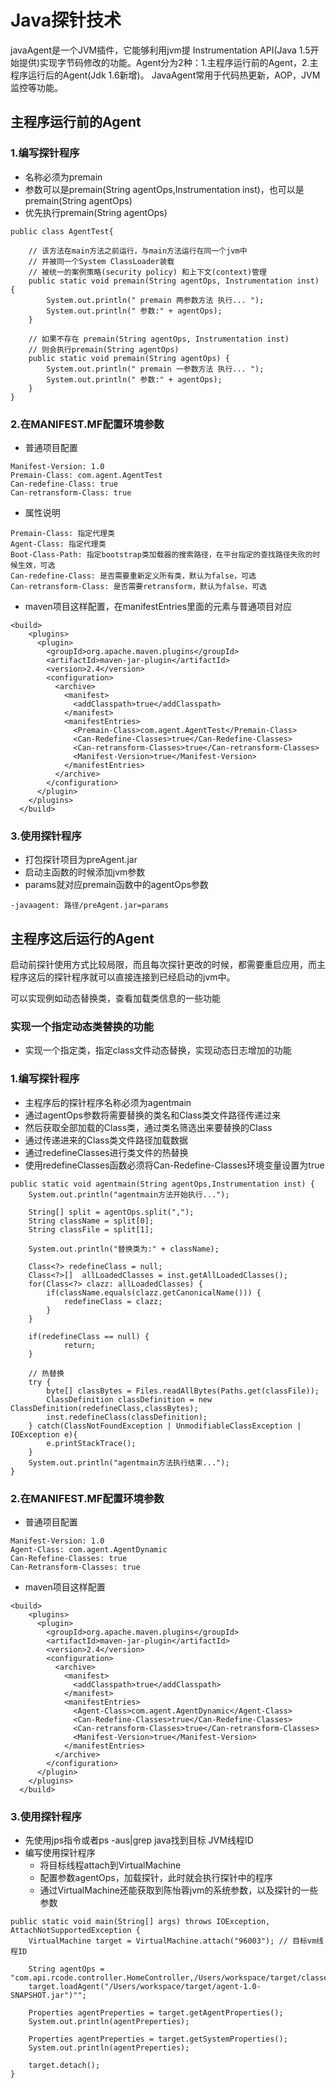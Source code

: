 # Java探针技术
javaAgent是一个JVM插件，它能够利用jvm提 Instrumentation API(Java 1.5开始提供)实现字节码修改的功能。Agent分为2种：1.主程序运行前的Agent，2.主程序运行后的Agent(Jdk 1.6新增)。
JavaAgent常用于代码热更新，AOP，JVM监控等功能。

## 主程序运行前的Agent
### 1.编写探针程序
- 名称必须为premain
- 参数可以是premain(String agentOps,Instrumentation inst)，也可以是premain(String agentOps)
- 优先执行premain(String agentOps)

```
public class AgentTest{

    // 该方法在main方法之前运行，与main方法运行在同一个jvm中
    // 并被同一个System ClassLoader装载
    // 被统一的案例策略(security policy) 和上下文(context)管理
    public static void premain(String agentOps, Instrumentation inst) {
        System.out.println(" premain 两参数方法 执行... ");
        System.out.println(" 参数:" + agentOps);
    }

    // 如果不存在 premain(String agentOps, Instrumentation inst)
    // 则会执行premain(String agentOps)
    public static void premain(String agentOps) {
        System.out.println(" premain 一参数方法 执行... ");
        System.out.println(" 参数:" + agentOps);
    }
}
```
### 2.在MANIFEST.MF配置环境参数
- 普通项目配置
```
Manifest-Version: 1.0
Premain-Class: com.agent.AgentTest
Can-redefine-Class: true
Can-retransform-Class: true
```
- 属性说明
```
Premain-Class: 指定代理类
Agent-Class: 指定代理类
Boot-Class-Path: 指定bootstrap类加载器的搜索路径，在平台指定的查找路径失败的时候生效，可选
Can-redefine-Class: 是否需要重新定义所有类，默认为false，可选
Can-retransform-Class: 是否需要retransform，默认为false，可选
```
- maven项目这样配置，在manifestEntries里面的元素与普通项目对应
```
<build>
    <plugins>
      <plugin>
        <groupId>org.apache.maven.plugins</groupId>
        <artifactId>maven-jar-plugin</artifactId>
        <version>2.4</version>
        <configuration>
          <archive>
            <manifest>
              <addClasspath>true</addClasspath>
            </manifest>
            <manifestEntries>
              <Premain-Class>com.agent.AgentTest</Premain-Class>
              <Can-Redefine-Classes>true</Can-Redefine-Classes>
              <Can-retransform-Classes>true</Can-retransform-Classes>
              <Manifest-Version>true</Manifest-Version>
            </manifestEntries>
          </archive>
        </configuration>
      </plugin>
    </plugins>
  </build>
```

### 3.使用探针程序
- 打包探针项目为preAgent.jar
- 启动主函数的时候添加jvm参数
- params就对应premain函数中的agentOps参数
```
-javaagent: 路径/preAgent.jar=params
```
## 主程序这后运行的Agent
<p>启动前探针使用方式比较局限，而且每次探针更改的时候，都需要重启应用，而主程序这后的探针程序就可以直接连接到已经启动的jvm中。</p>
可以实现例如动态替换类，查看加载类信息的一些功能

### 实现一个指定动态类替换的功能
- 实现一个指定类，指定class文件动态替换，实现动态日志增加的功能
### 1.编写探针程序
- 主程序后的探针程序名称必须为agentmain
- 通过agentOps参数将需要替换的类名和Class类文件路径传递过来
- 然后获取全部加载的Class类，通过类名筛选出来要替换的Class
- 通过传递进来的Class类文件路径加载数据
- 通过redefineClasses进行类文件的热替换
- 使用redefineClasses函数必须将Can-Redefine-Classes环境变量设置为true

```
public static void agentmain(String agentOps,Instrumentation inst) {
    System.out.println("agentmain方法开始执行...");
    
    String[] split = agentOps.split(",");
    String className = split[0];
    String classFile = split[1];

    System.out.println("替换类为:" + className);

    Class<?> redefineClass = null;
    Class<?>[]  allLoadedClasses = inst.getAllLoadedClasses();
    for(Class<?> clazz: allLoadedClasses) {
        if(className.equals(clazz.getCanonicalName())) {
            redefineClass = clazz;
        }
    }

    if(redefineClass == null) {
            return;
    }

    // 热替换
    try {
        byte[] classBytes = Files.readAllBytes(Paths.get(classFile));
        ClassDefinition classDefinition = new ClassDefinition(redefineClass,classBytes);
        inst.redefineClass(classDefinition);
    } catch(ClassNotFoundException | UnmodifiableClassException | IOException e){
        e.printStackTrace();
    }
    System.out.println("agentmain方法执行结束...");
}
```

### 2.在MANIFEST.MF配置环境参数
- 普通项目配置
```
Manifest-Version: 1.0
Agent-Class: com.agent.AgentDynamic
Can-Refefine-Classes: true
Can-Retransform-Classes: true
```

- maven项目这样配置
```
<build>
    <plugins>
      <plugin>
        <groupId>org.apache.maven.plugins</groupId>
        <artifactId>maven-jar-plugin</artifactId>
        <version>2.4</version>
        <configuration>
          <archive>
            <manifest>
              <addClasspath>true</addClasspath>
            </manifest>
            <manifestEntries>
              <Agent-Class>com.agent.AgentDynamic</Agent-Class>
              <Can-Redefine-Classes>true</Can-Redefine-Classes>
              <Can-retransform-Classes>true</Can-retransform-Classes>
              <Manifest-Version>true</Manifest-Version>
            </manifestEntries>
          </archive>
        </configuration>
      </plugin>
    </plugins>
  </build>
```

### 3.使用探针程序
- 先使用jps指令或者ps -aus|grep java找到目标 JVM线程ID
- 编写使用探针程序
  - 将目标线程attach到VirtualMachine
  - 配置参数agentOps，加载探针，此时就会执行探针中的程序
  - 通过VirtualMachine还能获取到陈怡蓉jvm的系统参数，以及探针的一些参数

```
public static void main(String[] args) throws IOException, AttachNotSupportedException {
    VirtualMachine target = VirtualMachine.attach("96003"); // 目标vm线程ID

    String agentOps = "com.api.rcode.controller.HomeController,/Users/workspace/target/classes/com/api/rcode/controller/HomeController.class";
    target.loadAgent("/Users/workspace/target/agent-1.0-SNAPSHOT.jar")"";

    Properties agentPreperties = target.getAgentProperties();
    System.out.println(agentPreperties);

    Properties agentPreperties = target.getSystemProperties();
    System.out.println(agentPreperties);

    target.detach(); 
}
```